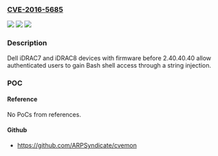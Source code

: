 ### [CVE-2016-5685](https://cve.mitre.org/cgi-bin/cvename.cgi?name=CVE-2016-5685)
![](https://img.shields.io/static/v1?label=Product&message=iDRAC7%20and%20iDRAC8&color=blue)
![](https://img.shields.io/static/v1?label=Version&message=n%2Fa&color=blue)
![](https://img.shields.io/static/v1?label=Vulnerability&message=string%20injection&color=brighgreen)

### Description

Dell iDRAC7 and iDRAC8 devices with firmware before 2.40.40.40 allow authenticated users to gain Bash shell access through a string injection.

### POC

#### Reference
No PoCs from references.

#### Github
- https://github.com/ARPSyndicate/cvemon


